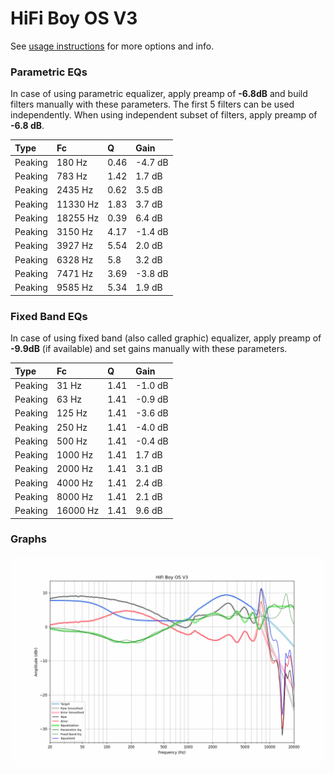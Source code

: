 # HiFi Boy OS V3
See [usage instructions](https://github.com/jaakkopasanen/AutoEq#usage) for more options and info.

### Parametric EQs
In case of using parametric equalizer, apply preamp of **-6.8dB** and build filters manually
with these parameters. The first 5 filters can be used independently.
When using independent subset of filters, apply preamp of **-6.8 dB**.

| Type    | Fc       |    Q | Gain    |
|:--------|:---------|:-----|:--------|
| Peaking | 180 Hz   | 0.46 | -4.7 dB |
| Peaking | 783 Hz   | 1.42 | 1.7 dB  |
| Peaking | 2435 Hz  | 0.62 | 3.5 dB  |
| Peaking | 11330 Hz | 1.83 | 3.7 dB  |
| Peaking | 18255 Hz | 0.39 | 6.4 dB  |
| Peaking | 3150 Hz  | 4.17 | -1.4 dB |
| Peaking | 3927 Hz  | 5.54 | 2.0 dB  |
| Peaking | 6328 Hz  | 5.8  | 3.2 dB  |
| Peaking | 7471 Hz  | 3.69 | -3.8 dB |
| Peaking | 9585 Hz  | 5.34 | 1.9 dB  |

### Fixed Band EQs
In case of using fixed band (also called graphic) equalizer, apply preamp of **-9.9dB**
(if available) and set gains manually with these parameters.

| Type    | Fc       |    Q | Gain    |
|:--------|:---------|:-----|:--------|
| Peaking | 31 Hz    | 1.41 | -1.0 dB |
| Peaking | 63 Hz    | 1.41 | -0.9 dB |
| Peaking | 125 Hz   | 1.41 | -3.6 dB |
| Peaking | 250 Hz   | 1.41 | -4.0 dB |
| Peaking | 500 Hz   | 1.41 | -0.4 dB |
| Peaking | 1000 Hz  | 1.41 | 1.7 dB  |
| Peaking | 2000 Hz  | 1.41 | 3.1 dB  |
| Peaking | 4000 Hz  | 1.41 | 2.4 dB  |
| Peaking | 8000 Hz  | 1.41 | 2.1 dB  |
| Peaking | 16000 Hz | 1.41 | 9.6 dB  |

### Graphs
![](./HiFi%20Boy%20OS%20V3.png)